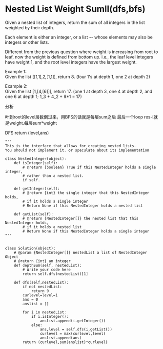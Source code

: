 # Nested List Weight SumII\(dfs,bfs\)

Given a nested list of integers, return the sum of all integers in the list weighted by their depth.

Each element is either an integer, or a list -- whose elements may also be integers or other lists.

Different from the previous question where weight is increasing from root to leaf, now the weight is defined from bottom up. i.e., the leaf level integers have weight 1, and the root level integers have the largest weight.

Example 1:  
Given the list \[\[1,1\],2,\[1,1\]\], return 8. \(four 1's at depth 1, one 2 at depth 2\)

Example 2:  
Given the list \[1,\[4,\[6\]\]\], return 17. \(one 1 at depth 3, one 4 at depth 2, and one 6 at depth 1; 1\_3 + 4\_2 + 6\*1 = 17\)

分析

叶到root的level层数倒过来，用BFS的话就是每层sum之后 最后一个loop res-i就是weight.每层sum\*weight

DFS return \(level,ans\)

```text
"""
This is the interface that allows for creating nested lists.
You should not implement it, or speculate about its implementation

class NestedInteger(object):
    def isInteger(self):
        # @return {boolean} True if this NestedInteger holds a single integer,
        # rather than a nested list.
        if self.

    def getInteger(self):
        # @return {int} the single integer that this NestedInteger holds,
        # if it holds a single integer
        # Return None if this NestedInteger holds a nested list

    def getList(self):
        # @return {NestedInteger[]} the nested list that this NestedInteger holds,
        # if it holds a nested list
        # Return None if this NestedInteger holds a single integer
"""


class Solution(object):
    # @param {NestedInteger[]} nestedList a list of NestedInteger Object
    # @return {int} an integer
    def depthSum(self, nestedList):
        # Write your code here
        return self.dfs(nestedList)[1]

    def dfs(self,nestedList):
        if not nestedList:
            return 0
        curlevel=level=1
        ans = 0
        anslist = []

        for i in nestedList:
            if i.isInteger():
                anslist.append(i.getInteger())
            else:
                ans,level = self.dfs(i.getList())
                curlevel = max(curlevel,level)
                anslist.append(ans)
        return (curlevel,sum(anslist)*curlevel)
```

